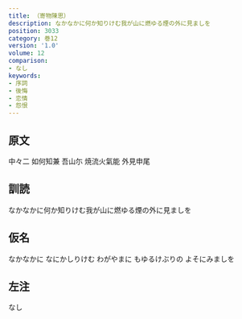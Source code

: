 ```yaml
---
title: （寄物陳思）
description: なかなかに何か知りけむ我が山に燃ゆる煙の外に見ましを
position: 3033
category: 巻12
version: '1.0'
volume: 12
comparison:
- なし
keywords:
- 序詞
- 後悔
- 恋情
- 怨恨
---
```


## 原文

中々二 如何知兼 吾山尓 焼流火氣能 外見申尾

## 訓読

なかなかに何か知りけむ我が山に燃ゆる煙の外に見ましを

## 仮名

なかなかに なにかしりけむ わがやまに もゆるけぶりの よそにみましを

## 左注

なし
